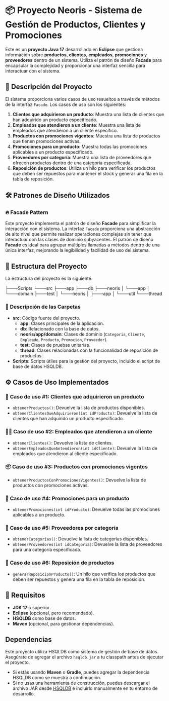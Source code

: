 # 📦 **Proyecto Neoris - Sistema de Gestión de Productos, Clientes y Promociones**

Este es un **proyecto Java 17** desarrollado en **Eclipse** que gestiona información sobre **productos**, **clientes**, **empleados**, **promociones** y **proveedores** dentro de un sistema. Utiliza el patrón de diseño **Facade** para encapsular la complejidad y proporcionar una interfaz sencilla para interactuar con el sistema.

## 🌟 **Descripción del Proyecto**

El sistema proporciona varios casos de uso resueltos a través de métodos de la interfaz `Facade`. Los casos de uso son los siguientes:

1. **Clientes que adquirieron un producto**: Muestra una lista de clientes que han adquirido un producto especificado.
2. **Empleados que atendieron a un cliente**: Muestra una lista de empleados que atendieron a un cliente específico.
3. **Productos con promociones vigentes**: Muestra una lista de productos que tienen promociones activas.
4. **Promociones para un producto**: Muestra todas las promociones aplicables a un producto especificado.
5. **Proveedores por categoría**: Muestra una lista de proveedores que ofrecen productos dentro de una categoría especificada.
6. **Reposición de productos**: Utiliza un hilo para verificar los productos que deben ser repuestos para mantener el stock y generar una fila en la tabla de reposición.

## 🛠️ **Patrones de Diseño Utilizados**

### 🔥 **Facade Pattern**

Este proyecto implementa el patrón de diseño **Facade** para simplificar la interacción con el sistema. La interfaz `Facade` proporciona una abstracción de alto nivel que permite realizar operaciones complejas sin tener que interactuar con las clases de dominio subyacentes. El patrón de diseño **Facade** es ideal para agrupar múltiples llamadas a métodos dentro de una única interfaz, mejorando la legibilidad y facilidad de uso del sistema.

## 📁 **Estructura del Proyecto**

La estructura del proyecto es la siguiente:

├───Scripts
└───src
    ├───app
    ├───db
    ├───neoris
    │   └───app
    │       └───domain
    ├───test
    │   └───neoris
    │       ├───app
    │       └───util
    └───thread

   
### 📂 **Descripción de las Carpetas**

- **src**: Código fuente del proyecto.
  - **app**: Clases principales de la aplicación.
  - **db**: Relacionado con la base de datos.
  - **neoris/app/domain**: Clases de dominio (`Categoria`, `Cliente`, `Empleado`, `Producto`, `Promocion`, `Proveedor`).
  - **test**: Clases de pruebas unitarias.
  - **thread**: Clases relacionadas con la funcionalidad de reposición de productos.
- **Scripts**: Scripts útiles para la gestión del proyecto, incluido el script de base de datos HSQLDB.

## ⚙️ **Casos de Uso Implementados**

### 🛒 **Caso de uso #1: Clientes que adquirieron un producto**

- `obtenerProductos()`: Devuelve la lista de productos disponibles.
- `obtenerClientesQueAdquirieron(int idProducto)`: Devuelve la lista de clientes que han adquirido un producto especificado.

### 👩‍💼 **Caso de uso #2: Empleados que atendieron a un cliente**

- `obtenerClientes()`: Devuelve la lista de clientes.
- `obtenerEmpleadosQueAntendieron(int idCliente)`: Devuelve la lista de empleados que atendieron al cliente especificado.

### 📦 **Caso de uso #3: Productos con promociones vigentes**

- `obtenerProductosConPromocionesVigentes()`: Devuelve la lista de productos con promociones activas.

### 🎁 **Caso de uso #4: Promociones para un producto**

- `obtenerPromociones(int idProducto)`: Devuelve todas las promociones aplicables a un producto.

### 🏢 **Caso de uso #5: Proveedores por categoría**

- `obtenerCategorias()`: Devuelve la lista de categorías disponibles.
- `obtenerProveedores(int idCategoria)`: Devuelve la lista de proveedores para una categoría especificada.

### 🔄 **Caso de uso #6: Reposición de productos**

- `generarReposicionProducto()`: Un hilo que verifica los productos que deben ser repuestos y genera una fila en la tabla de reposición.

## 📍 **Requisitos**

- **JDK 17** o superior.
- **Eclipse** (opcional, pero recomendado).
- **HSQLDB** como base de datos.
- **Maven** (opcional, para gestionar dependencias).

## Dependencias

Este proyecto utiliza HSQLDB como sistema de gestión de base de datos. Asegúrate de agregar el archivo `hsqldb.jar` a tu classpath antes de ejecutar el proyecto.

- Si estás usando **Maven** o **Gradle**, puedes agregar la dependencia HSQLDB como se muestra a continuación.
- Si no usas una herramienta de construcción, puedes descargar el archivo JAR desde [HSQLDB](http://hsqldb.org/) e incluirlo manualmente en tu entorno de desarrollo.
